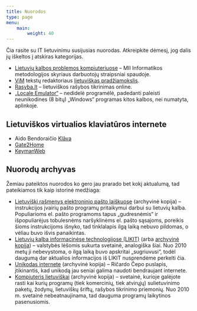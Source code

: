 ```yaml
---
title: Nuorodos
type: page
menu:
    main:
        weight: 40
---
```


Čia rasite su IT lietuvinimu susijusias nuorodas. Atkreipkite dėmesį, jog dalis jų iškeltos į atskiras kategorijas.

* [Lietuvių kalbos problemos kompiuteriuose](http://ims.mii.lt/kalba/) – MII Informatikos metodologijos skyriaus
  darbuotojų straipsniai spaudoje.
* [ViM](http://www.vim.org/) tekstų redaktoriaus [lietuviškas pradžiamokslis](vim-tutor-lt.txt).
* [Rasyba.lt](http://www.rasyba.lt/) – lietuviškos rašybos tikrinimas online.
* [„Locale Emulator“](https://xupefei.github.io/Locale-Emulator/) – nedidelė programėlė, padedanti paleisti
  neunikodines (8 bitų) „Windows“ programas kitos kalbos, nei numatyta, aplinkoje.

Lietuviškos virtualios klaviatūros internete
--------------------------------------------

* Aido Bendoraičio [Klãva](https://aidas.bendoraitis.lt/archive/tools/klava_v2.0/lt.html)
* [Gate2Home](http://gate2home.com/Lithuanian-Keyboard)
* [KeymanWeb](https://keymanweb.com/#lt)

Nuorodų archyvas
----------------

Žemiau pateiktos nuorodos ko gero jau prarado bet kokį aktualumą, tad pateikiamos tik kaip istorinė medžiaga:

* [Lietuviški rašmenys elektroninio pašto laiškuose](https://web.archive.org/web/20161103074444/http://www.liks.lt/modules/tinycontent/index.php?id=23)
  (archyvinė kopija) – instrukcijos įvairių pašto programų pritaikymui darbui su lietuvių kalba. Populiarioms el. pašto
  programoms tapus „gudresnėmis“ ir išpopuliarėjus tobulesnėms naršyklinėms el. pašto sąsajoms, poreikis šioms
  instrukcijoms išnyko, tad tinklalapis ilgą laiką nebuvo pildomas, o vėliau buvo išvis panaikintas.
* [Lietuvių kalba informacinėse technologijose (LIKIT)](http://likit.lt/indexw.php)
  (arba [archyvinė kopija](https://web.archive.org/web/20140208175521/http://www.likit.lt/indexw.php)) –
  valstybės lėšomis sukurta svetainė, analogiška šiai. Nuo 2010 metų ji nebevystoma, o ilgą laiką buvo apskritai
  „sugriuvusi“, todėl daugumą dar aktualios informacijos iš LIKIT nusprendėme perkelti čia.
* [Unikodas internete](https://web.archive.org/web/20220130222132/http://unicode.strangled.net/lt/index.html) (archyvinė
  kopija) – Ričardo Čepo puslapis, įtikinantis, kad unikodą jau seniai galima naudoti bendraujant internete.
* [Kompiuteris lietuviškai](https://web.archive.org/web/20200224022418/http://klt.pagalba.com:80/) (archyvinė kopija) –
  svetainė, kurioje galėjote rasti kai kurių programų (tiek komercinių, tiek atvirųjų) sulietuvinimo paketų, žodynų,
  lietuviškų šriftų, rašybos tikrinimo priemonių. Nuo 2010 m. svetainė nebeatnaujinama, tad dauguma programų laikytinos
  pasenusiomis.
